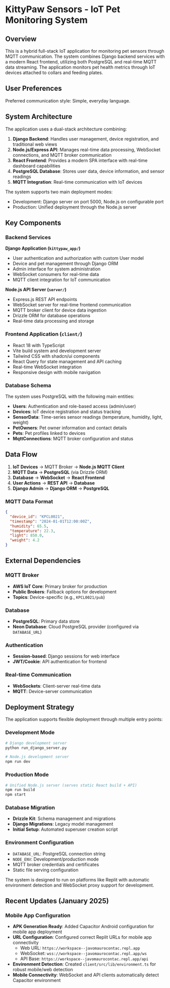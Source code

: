 # KittyPaw Sensors - IoT Pet Monitoring System

## Overview

This is a hybrid full-stack IoT application for monitoring pet sensors through MQTT communication. The system combines Django backend services with a modern React frontend, utilizing both PostgreSQL and real-time MQTT data streaming. The application monitors pet health metrics through IoT devices attached to collars and feeding plates.

## User Preferences

Preferred communication style: Simple, everyday language.

## System Architecture

The application uses a dual-stack architecture combining:

1. **Django Backend**: Handles user management, device registration, and traditional web views
2. **Node.js/Express API**: Manages real-time data processing, WebSocket connections, and MQTT broker communication
3. **React Frontend**: Provides a modern SPA interface with real-time dashboard capabilities
4. **PostgreSQL Database**: Stores user data, device information, and sensor readings
5. **MQTT Integration**: Real-time communication with IoT devices

The system supports two main deployment modes:
- Development: Django server on port 5000, Node.js on configurable port
- Production: Unified deployment through the Node.js server

## Key Components

### Backend Services

**Django Application (`kittypaw_app/`)**
- User authentication and authorization with custom User model
- Device and pet management through Django ORM
- Admin interface for system administration
- WebSocket consumers for real-time data
- MQTT client integration for IoT communication

**Node.js API Server (`server/`)**
- Express.js REST API endpoints
- WebSocket server for real-time frontend communication
- MQTT broker client for device data ingestion
- Drizzle ORM for database operations
- Real-time data processing and storage

### Frontend Application (`client/`)
- React 18 with TypeScript
- Vite build system and development server
- Tailwind CSS with shadcn/ui components
- React Query for state management and API caching
- Real-time WebSocket integration
- Responsive design with mobile navigation

### Database Schema

The system uses PostgreSQL with the following main entities:
- **Users**: Authentication and role-based access (admin/user)
- **Devices**: IoT device registration and status tracking
- **SensorData**: Time-series sensor readings (temperature, humidity, light, weight)
- **PetOwners**: Pet owner information and contact details
- **Pets**: Pet profiles linked to devices
- **MqttConnections**: MQTT broker configuration and status

## Data Flow

1. **IoT Devices** → MQTT Broker → **Node.js MQTT Client**
2. **MQTT Data** → **PostgreSQL** (via Drizzle ORM)
3. **Database** → **WebSocket** → **React Frontend**
4. **User Actions** → **REST API** → **Database**
5. **Django Admin** → **Django ORM** → **PostgreSQL**

### MQTT Data Format
```json
{
  "device_id": "KPCL0021",
  "timestamp": "2024-01-01T12:00:00Z",
  "humidity": 65.5,
  "temperature": 22.3,
  "light": 850.0,
  "weight": 4.2
}
```

## External Dependencies

### MQTT Broker
- **AWS IoT Core**: Primary broker for production
- **Public Brokers**: Fallback options for development
- **Topics**: Device-specific (e.g., `KPCL0021/pub`)

### Database
- **PostgreSQL**: Primary data store
- **Neon Database**: Cloud PostgreSQL provider (configured via `DATABASE_URL`)

### Authentication
- **Session-based**: Django sessions for web interface
- **JWT/Cookie**: API authentication for frontend

### Real-time Communication
- **WebSockets**: Client-server real-time data
- **MQTT**: Device-server communication

## Deployment Strategy

The application supports flexible deployment through multiple entry points:

### Development Mode
```bash
# Django development server
python run_django_server.py

# Node.js development server
npm run dev
```

### Production Mode
```bash
# Unified Node.js server (serves static React build + API)
npm run build
npm start
```

### Database Migration
- **Drizzle Kit**: Schema management and migrations
- **Django Migrations**: Legacy model management
- **Initial Setup**: Automated superuser creation script

### Environment Configuration
- `DATABASE_URL`: PostgreSQL connection string
- `NODE_ENV`: Development/production mode
- MQTT broker credentials and certificates
- Static file serving configuration

The system is designed to run on platforms like Replit with automatic environment detection and WebSocket proxy support for development.

## Recent Updates (January 2025)

### Mobile App Configuration
- **APK Generation Ready**: Added Capacitor Android configuration for mobile app deployment
- **URL Configuration**: Configured correct Replit URLs for mobile app connectivity
  - Web URL: `https://workspace--javomaurocontac.repl.app`
  - WebSocket: `wss://workspace--javomaurocontac.repl.app/ws`
  - API Base: `https://workspace--javomaurocontac.repl.app/api`
- **Environment Detection**: Created `client/src/lib/environment.ts` for robust mobile/web detection
- **Mobile Connectivity**: WebSocket and API clients automatically detect Capacitor environment